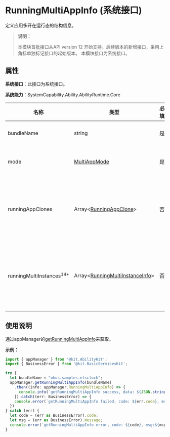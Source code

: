 # RunningMultiAppInfo (系统接口)

定义应用多开在运行态的结构信息。

> **说明：**
> 
> 本模块首批接口从API version 12 开始支持。后续版本的新增接口，采用上角标单独标记接口的起始版本。
> 本模块接口为系统接口。

## 属性

**系统接口**：此接口为系统接口。

**系统能力**：SystemCapability.Ability.AbilityRuntime.Core

| 名称                      | 类型   | 必填  | 说明       |
| ------------------------- | ------ | ---- | --------- |
| bundleName | string | 是  | 应用的包名。 |
| mode | [MultiAppMode](js-apis-inner-application-multiAppMode-sys.md) | 是   | 应用多开模式。 |
| runningAppClones | Array<[RunningAppClone](js-apis-inner-application-runningAppClone-sys.md)> | 否  | 特定包名在运行态的分身应用信息。 |
| runningMultiInstances<sup>14+</sup> | Array<[RunningMultiInstanceInfo](js-apis-inner-application-runningMultiInstanceInfo-sys.md)> | 否  | 特定包名在运行态的多实例应用信息。 |

## 使用说明

通过appManager的[getRunningMultiAppInfo](js-apis-app-ability-appManager-sys.md#appmanagergetrunningmultiappinfo12)来获取。

**示例：**

```ts
import { appManager } from '@kit.AbilityKit';
import { BusinessError } from '@kit.BasicServicesKit';

try {
  let bundleName = "ohos.samples.etsclock";
  appManager.getRunningMultiAppInfo(bundleName)
    .then((info: appManager.RunningMultiAppInfo) => {
      console.info(`getRunningMultiAppInfo success, data: ${JSON.stringify(info)}`);
    }).catch((err: BusinessError) => {
    console.error(`getRunningMultiAppInfo failed, code: ${err.code}, msg:${err.message}`);
  })
} catch (err) {
  let code = (err as BusinessError).code;
  let msg = (err as BusinessError).message;
  console.error(`getRunningMultiAppInfo error, code: ${code}, msg:${msg}`);
}
```
